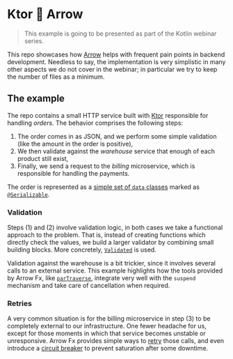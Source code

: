 # Ktor 💜 Arrow

> This example is going to be presented as part of the Kotlin webinar series.

This repo showcases how [Arrow](https://arrow-kt.io) helps with frequent pain points in backend development. Needless to say, the implementation is very simplistic in many other aspects we do not cover in the webinar; in particular we try to keep the number of files as a minimum.

## The example

The repo contains a small HTTP service built with [Ktor](https://ktor.io) responsible for handling _orders_. The behavior comprises the following steps:

1. The order comes in as JSON, and we perform some simple validation (like the amount in the order is positive),
2. We then validate against the _warehouse_ service that enough of each product still exist,
3. Finally, we send a request to the _billing_ microservice, which is responsible for handling the payments.

The order is represented as a [simple set of `data` classes](src/main/kotlin/io/arrow/example/Model.kt) marked as [`@Serializable`](https://github.com/Kotlin/kotlinx.serialization/blob/master/docs/serialization-guide.md).

### Validation

Steps (1) and (2) involve validation logic, in both cases we take a functional approach to the problem. That is, instead of creating functions which directly check the values, we build a larger validator by combining small building blocks. More concretely, [`Validated`](https://arrow-kt.io/docs/apidocs/arrow-core/arrow.core/-validated/) is used.

Validation against the warehouse is a bit trickier, since it involves several calls to an external service. This example highlights how the tools provided by Arrow Fx, like [`parTraverse`](https://arrow-kt.io/docs/apidocs/arrow-fx-coroutines/arrow.fx.coroutines/par-traverse-validated.html), integrate very well with the `suspend` mechanism and take care of cancellation when required.

### Retries

A very common situation is for the billing microservice in step (3) to be completely external to our infrastructure. One fewer headache for us, except for those moments in which that service becomes unstable or unresponsive. Arrow Fx provides simple ways to [retry](https://arrow-kt.io/docs/apidocs/arrow-fx-coroutines/arrow.fx.coroutines/-schedule/) those calls, and even introduce a [circuit breaker](https://arrow-kt.io/docs/apidocs/arrow-fx-coroutines/arrow.fx.coroutines/-circuit-breaker/) to prevent saturation after some downtime.
